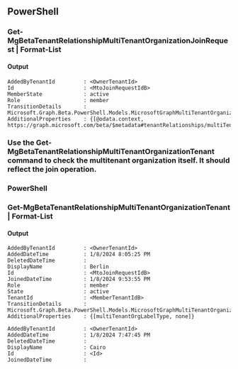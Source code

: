 ## PowerShell

### Get-MgBetaTenantRelationshipMultiTenantOrganizationJoinRequest | Format-List

#### Output

```
AddedByTenantId         : <OwnerTenantId>
Id                      : <MtoJoinRequestIdB>
MemberState             : active
Role                    : member
TransitionDetails       : Microsoft.Graph.Beta.PowerShell.Models.MicrosoftGraphMultiTenantOrganizationJoinRequestTransitionDetails
AdditionalProperties    : {[@odata.context, https://graph.microsoft.com/beta/$metadata#tenantRelationships/multiTenantOrganization/joinRequest/$entity]}
```

### Use the Get-MgBetaTenantRelationshipMultiTenantOrganizationTenant command to check the multitenant organization itself. It should reflect the join operation.

### PowerShell

### Get-MgBetaTenantRelationshipMultiTenantOrganizationTenant | Format-List

#### Output

```
AddedByTenantId         : <OwnerTenantId>
AddedDateTime           : 1/8/2024 8:05:25 PM
DeletedDateTime         : 
DisplayName             : Berlin
Id                      : <MtoJoinRequestIdB>
JoinedDateTime          : 1/8/2024 9:53:55 PM
Role                    : member
State                   : active
TenantId                : <MemberTenantIdB>
TransitionDetails       : Microsoft.Graph.Beta.PowerShell.Models.MicrosoftGraphMultiTenantOrganizationMemberTransitionDetails
AdditionalProperties    : {[multiTenantOrgLabelType, none]}
```

```
AddedByTenantId         : <OwnerTenantId>
AddedDateTime           : 1/8/2024 7:47:45 PM
DeletedDateTime         : 
DisplayName             : Cairo
Id                      : <Id>
JoinedDateTime          : 
```